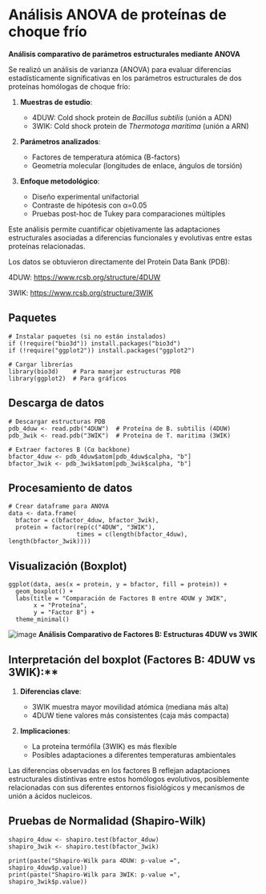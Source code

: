 # Análisis ANOVA de proteínas de choque frío
**Análisis comparativo de parámetros estructurales mediante ANOVA**

Se realizó un análisis de varianza (ANOVA) para evaluar diferencias estadísticamente significativas en los parámetros estructurales de dos proteínas homólogas de choque frío:

1. **Muestras de estudio**:
   - 4DUW: Cold shock protein de *Bacillus subtilis* (unión a ADN)
   - 3WIK: Cold shock protein de *Thermotoga maritima* (unión a ARN)

2. **Parámetros analizados**:
   - Factores de temperatura atómica (B-factors)
   - Geometría molecular (longitudes de enlace, ángulos de torsión)

4. **Enfoque metodológico**:
   - Diseño experimental unifactorial
   - Contraste de hipótesis con α=0.05
   - Pruebas post-hoc de Tukey para comparaciones múltiples

Este análisis permite cuantificar objetivamente las adaptaciones estructurales asociadas a diferencias funcionales y evolutivas entre estas proteínas relacionadas.

Los datos se obtuvieron directamente del Protein Data Bank (PDB):

4DUW: https://www.rcsb.org/structure/4DUW

3WIK: https://www.rcsb.org/structure/3WIK
## Paquetes 
```
# Instalar paquetes (si no están instalados)
if (!require("bio3d")) install.packages("bio3d")
if (!require("ggplot2")) install.packages("ggplot2")

# Cargar librerías
library(bio3d)    # Para manejar estructuras PDB
library(ggplot2)  # Para gráficos
```
## Descarga de datos 
```
# Descargar estructuras PDB
pdb_4duw <- read.pdb("4DUW")  # Proteína de B. subtilis (4DUW)
pdb_3wik <- read.pdb("3WIK")  # Proteína de T. maritima (3WIK)

# Extraer factores B (Cα backbone)
bfactor_4duw <- pdb_4duw$atom[pdb_4duw$calpha, "b"]
bfactor_3wik <- pdb_3wik$atom[pdb_3wik$calpha, "b"]
```
## Procesamiento de datos 
```
# Crear dataframe para ANOVA
data <- data.frame(
  bfactor = c(bfactor_4duw, bfactor_3wik),
  protein = factor(rep(c("4DUW", "3WIK"), 
                   times = c(length(bfactor_4duw), length(bfactor_3wik))))
```
## Visualización (Boxplot)
```
ggplot(data, aes(x = protein, y = bfactor, fill = protein)) +
  geom_boxplot() +
  labs(title = "Comparación de Factores B entre 4DUW y 3WIK",
       x = "Proteína",
       y = "Factor B") +
  theme_minimal()
```
![image](https://github.com/user-attachments/assets/13137930-c11c-4019-8487-9e2b9ecd5cc8)
**Análisis Comparativo de Factores B: Estructuras 4DUW vs 3WIK**

## Interpretación del boxplot (Factores B: 4DUW vs 3WIK):**

1. **Diferencias clave**:
   - 3WIK muestra mayor movilidad atómica (mediana más alta)
   - 4DUW tiene valores más consistentes (caja más compacta)

2. **Implicaciones**:
   - La proteína termófila (3WIK) es más flexible
   - Posibles adaptaciones a diferentes temperaturas ambientales

Las diferencias observadas en los factores B reflejan adaptaciones estructurales distintivas entre estos homólogos evolutivos, posiblemente relacionadas con sus diferentes entornos fisiológicos y mecanismos de unión a ácidos nucleicos.
## Pruebas de Normalidad (Shapiro-Wilk) 
```
shapiro_4duw <- shapiro.test(bfactor_4duw)
shapiro_3wik <- shapiro.test(bfactor_3wik)

print(paste("Shapiro-Wilk para 4DUW: p-value =", shapiro_4duw$p.value))
print(paste("Shapiro-Wilk para 3WIK: p-value =", shapiro_3wik$p.value))
```
